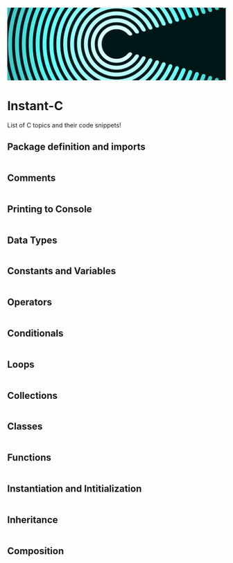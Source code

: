 ![alt text](https://github.com/Singularity-Coder/Code-Snippets-C/blob/main/assets/banner_c_new.png)
# Instant-C
List of C topics and their code snippets!

## Package definition and imports
```C

```
## Comments
```C

```
## Printing to Console
```C

```
## Data Types
```C

```
## Constants and Variables
```C

```
## Operators
```C

```
## Conditionals
```C

```
## Loops
```C

```
## Collections
```C

```
## Classes
```C

```
## Functions
```C

```
## Instantiation and Intitialization
```C

```
## Inheritance 
```C

```
## Composition
```C

```